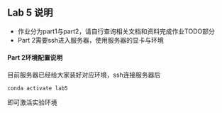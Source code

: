 ## Lab 5 说明

* 作业分为part1与part2，请自行查询相关文档和资料完成作业TODO部分
* Part 2需要ssh进入服务器，使用服务器的显卡与环境

#### Part 2环境配置说明
目前服务器已经给大家装好对应环境，ssh连接服务器后
```
conda activate lab5
```
即可激活实验环境


